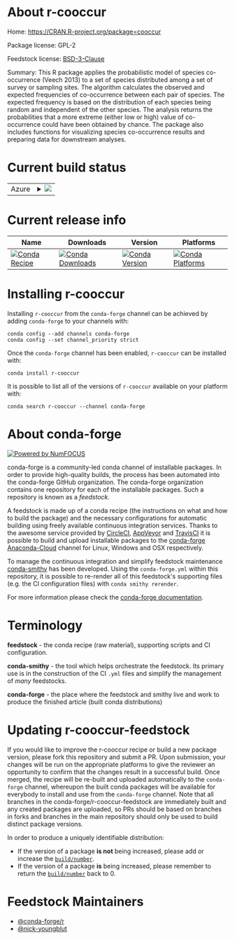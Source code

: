 About r-cooccur
===============

Home: https://CRAN.R-project.org/package=cooccur

Package license: GPL-2

Feedstock license: [BSD-3-Clause](https://github.com/conda-forge/r-cooccur-feedstock/blob/master/LICENSE.txt)

Summary: This R package applies the probabilistic model of species co-occurrence (Veech 2013) to a set of species distributed among a set of survey or sampling sites. The algorithm calculates the observed and expected frequencies of co-occurrence between each pair of species. The expected frequency is based on the distribution of each species being random and independent of the other species. The analysis returns the probabilities that a more extreme (either low or high) value of co-occurrence could have been obtained by chance. The package also includes functions for visualizing species co-occurrence results and preparing data for downstream analyses.

Current build status
====================


<table>
    
  <tr>
    <td>Azure</td>
    <td>
      <details>
        <summary>
          <a href="https://dev.azure.com/conda-forge/feedstock-builds/_build/latest?definitionId=4204&branchName=master">
            <img src="https://dev.azure.com/conda-forge/feedstock-builds/_apis/build/status/r-cooccur-feedstock?branchName=master">
          </a>
        </summary>
        <table>
          <thead><tr><th>Variant</th><th>Status</th></tr></thead>
          <tbody><tr>
              <td>linux_64_r_base4.0</td>
              <td>
                <a href="https://dev.azure.com/conda-forge/feedstock-builds/_build/latest?definitionId=4204&branchName=master">
                  <img src="https://dev.azure.com/conda-forge/feedstock-builds/_apis/build/status/r-cooccur-feedstock?branchName=master&jobName=linux&configuration=linux_64_r_base4.0" alt="variant">
                </a>
              </td>
            </tr><tr>
              <td>linux_64_r_base4.1</td>
              <td>
                <a href="https://dev.azure.com/conda-forge/feedstock-builds/_build/latest?definitionId=4204&branchName=master">
                  <img src="https://dev.azure.com/conda-forge/feedstock-builds/_apis/build/status/r-cooccur-feedstock?branchName=master&jobName=linux&configuration=linux_64_r_base4.1" alt="variant">
                </a>
              </td>
            </tr><tr>
              <td>osx_64_r_base4.0</td>
              <td>
                <a href="https://dev.azure.com/conda-forge/feedstock-builds/_build/latest?definitionId=4204&branchName=master">
                  <img src="https://dev.azure.com/conda-forge/feedstock-builds/_apis/build/status/r-cooccur-feedstock?branchName=master&jobName=osx&configuration=osx_64_r_base4.0" alt="variant">
                </a>
              </td>
            </tr><tr>
              <td>osx_64_r_base4.1</td>
              <td>
                <a href="https://dev.azure.com/conda-forge/feedstock-builds/_build/latest?definitionId=4204&branchName=master">
                  <img src="https://dev.azure.com/conda-forge/feedstock-builds/_apis/build/status/r-cooccur-feedstock?branchName=master&jobName=osx&configuration=osx_64_r_base4.1" alt="variant">
                </a>
              </td>
            </tr><tr>
              <td>win_64_r_base4.0</td>
              <td>
                <a href="https://dev.azure.com/conda-forge/feedstock-builds/_build/latest?definitionId=4204&branchName=master">
                  <img src="https://dev.azure.com/conda-forge/feedstock-builds/_apis/build/status/r-cooccur-feedstock?branchName=master&jobName=win&configuration=win_64_r_base4.0" alt="variant">
                </a>
              </td>
            </tr><tr>
              <td>win_64_r_base4.1</td>
              <td>
                <a href="https://dev.azure.com/conda-forge/feedstock-builds/_build/latest?definitionId=4204&branchName=master">
                  <img src="https://dev.azure.com/conda-forge/feedstock-builds/_apis/build/status/r-cooccur-feedstock?branchName=master&jobName=win&configuration=win_64_r_base4.1" alt="variant">
                </a>
              </td>
            </tr>
          </tbody>
        </table>
      </details>
    </td>
  </tr>
</table>

Current release info
====================

| Name | Downloads | Version | Platforms |
| --- | --- | --- | --- |
| [![Conda Recipe](https://img.shields.io/badge/recipe-r--cooccur-green.svg)](https://anaconda.org/conda-forge/r-cooccur) | [![Conda Downloads](https://img.shields.io/conda/dn/conda-forge/r-cooccur.svg)](https://anaconda.org/conda-forge/r-cooccur) | [![Conda Version](https://img.shields.io/conda/vn/conda-forge/r-cooccur.svg)](https://anaconda.org/conda-forge/r-cooccur) | [![Conda Platforms](https://img.shields.io/conda/pn/conda-forge/r-cooccur.svg)](https://anaconda.org/conda-forge/r-cooccur) |

Installing r-cooccur
====================

Installing `r-cooccur` from the `conda-forge` channel can be achieved by adding `conda-forge` to your channels with:

```
conda config --add channels conda-forge
conda config --set channel_priority strict
```

Once the `conda-forge` channel has been enabled, `r-cooccur` can be installed with:

```
conda install r-cooccur
```

It is possible to list all of the versions of `r-cooccur` available on your platform with:

```
conda search r-cooccur --channel conda-forge
```


About conda-forge
=================

[![Powered by NumFOCUS](https://img.shields.io/badge/powered%20by-NumFOCUS-orange.svg?style=flat&colorA=E1523D&colorB=007D8A)](http://numfocus.org)

conda-forge is a community-led conda channel of installable packages.
In order to provide high-quality builds, the process has been automated into the
conda-forge GitHub organization. The conda-forge organization contains one repository
for each of the installable packages. Such a repository is known as a *feedstock*.

A feedstock is made up of a conda recipe (the instructions on what and how to build
the package) and the necessary configurations for automatic building using freely
available continuous integration services. Thanks to the awesome service provided by
[CircleCI](https://circleci.com/), [AppVeyor](https://www.appveyor.com/)
and [TravisCI](https://travis-ci.com/) it is possible to build and upload installable
packages to the [conda-forge](https://anaconda.org/conda-forge)
[Anaconda-Cloud](https://anaconda.org/) channel for Linux, Windows and OSX respectively.

To manage the continuous integration and simplify feedstock maintenance
[conda-smithy](https://github.com/conda-forge/conda-smithy) has been developed.
Using the ``conda-forge.yml`` within this repository, it is possible to re-render all of
this feedstock's supporting files (e.g. the CI configuration files) with ``conda smithy rerender``.

For more information please check the [conda-forge documentation](https://conda-forge.org/docs/).

Terminology
===========

**feedstock** - the conda recipe (raw material), supporting scripts and CI configuration.

**conda-smithy** - the tool which helps orchestrate the feedstock.
                   Its primary use is in the construction of the CI ``.yml`` files
                   and simplify the management of *many* feedstocks.

**conda-forge** - the place where the feedstock and smithy live and work to
                  produce the finished article (built conda distributions)


Updating r-cooccur-feedstock
============================

If you would like to improve the r-cooccur recipe or build a new
package version, please fork this repository and submit a PR. Upon submission,
your changes will be run on the appropriate platforms to give the reviewer an
opportunity to confirm that the changes result in a successful build. Once
merged, the recipe will be re-built and uploaded automatically to the
`conda-forge` channel, whereupon the built conda packages will be available for
everybody to install and use from the `conda-forge` channel.
Note that all branches in the conda-forge/r-cooccur-feedstock are
immediately built and any created packages are uploaded, so PRs should be based
on branches in forks and branches in the main repository should only be used to
build distinct package versions.

In order to produce a uniquely identifiable distribution:
 * If the version of a package **is not** being increased, please add or increase
   the [``build/number``](https://docs.conda.io/projects/conda-build/en/latest/resources/define-metadata.html#build-number-and-string).
 * If the version of a package **is** being increased, please remember to return
   the [``build/number``](https://docs.conda.io/projects/conda-build/en/latest/resources/define-metadata.html#build-number-and-string)
   back to 0.

Feedstock Maintainers
=====================

* [@conda-forge/r](https://github.com/conda-forge/r/)
* [@nick-youngblut](https://github.com/nick-youngblut/)

